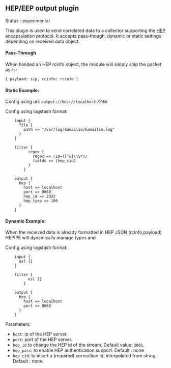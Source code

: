 HEP/EEP output plugin
---

Status : experimental


This plugin is used to send correlated data to a collector supporting the [HEP](http://hep.sipcapture.org) encapsulation protocol. It accepts pass-though, dynamic or static settings depending on received data object.

#### Pass-Through
When handed an HEP rcinfo object, the module will simply ship the packet as-is: 
```
{ payload: sip, rcinfo: rcinfo }
```

#### Static Example:
Config using url: ``output://hep://localhost:9060``

Config using logstash format:
```
    input {
      file {
        path => "/var/log/kamailio/kamailio.log"
      }
    }

    filter {
          regex {
            regex => /ID=([^&]\\S*)/
            fields => [hep_cid]
          }
        }

    output {
      hep {
        host => localhost
        port => 9060
        hep_id => 2022
        hep_tyep => 100
      }
    }
```

#### Dynamic Example:
When the received data is already formatted in HEP JSON (rcinfo,payload) HEPIPE will dynamically manage types and 

Config using logstash format:
```
    input {
      esl {}
    }

    filter {
          esl {}
        }

    output {
      hep {
        host => localhost
        port => 9060
      }
    }
```

Parameters:

* ``host``: ip of the HEP server.
* ``port``: port of the HEP server.
* ``hep_id`` to change the HEP id of the stream. Default value: ``2001``.
* ``hep_pass``: to enable HEP authentication support. Default : none
* ``hep_cid``: to insert a (required) correaltion id, interpolated from string. Default : none.



